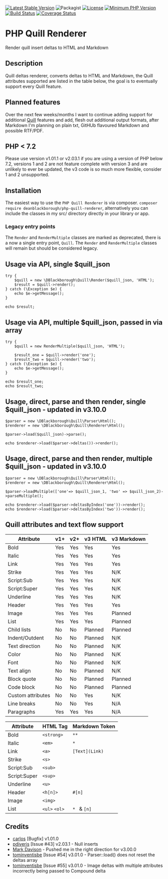 [![Latest Stable Version](https://img.shields.io/packagist/v/deanblackborough/php-quill-renderer.svg?style=flat-square)](https://packagist.org/packages/deanblackborough/php-quill-renderer)
![Packagist](https://img.shields.io/packagist/dt/deanblackborough/php-quill-renderer.svg)
[![License](https://img.shields.io/badge/license-MIT-blue.svg)](https://github.com/deanblackborough/php-quill-renderer/blob/master/LICENSE)
[![Minimum PHP Version](https://img.shields.io/badge/php->=7.2-8892BF.svg)](https://php.net/)
[![Build Status](https://travis-ci.org/deanblackborough/php-quill-renderer.svg?branch=master)](https://travis-ci.org/deanblackborough/php-quill-renderer)
[![Coverage Status](https://coveralls.io/repos/github/deanblackborough/php-quill-renderer/badge.svg?branch=master)](https://coveralls.io/github/deanblackborough/php-quill-renderer?branch=master)

# PHP Quill Renderer

Render quill insert deltas to HTML and Markdown

## Description

Quill deltas renderer, converts deltas to HTML and Markdown, the Quill attributes 
supported are listed in the table below, the goal is to eventually support every Quill feature.

## Planned features

Over the next few weeks/months I want to continue adding support for additional 
[Quill](https://github.com/quilljs/quill) features and add, flesh out additional 
output formats, after Markdown I'm planning on plain txt, GitHUb flavoured Markdown 
and possible RTF/PDF. 

## PHP < 7.2

Please use version v1.01.1 or v2.03.1 if you are using a version of PHP below 7.2, 
versions 1 and 2 are not feature complete with version 3 and are unlikely to ever 
be updated, the v3 code is so much more flexible, consider 1 and 2 unsupported.

## Installation
 
The easiest way to use the `PHP Quill Renderer` is via composer. 
```composer require deanblackborough/php-quill-renderer```, 
alternatively you can include the classes in my src/ directory directly in 
your library or app.

### Legacy entry points

The `Render` and `RenderMultiple` classes are marked as deprecated, there is a 
now a single entry point, `Quill`. The `Render` and `RenderMultiple` classes 
will remain but should be considered legacy.
 
## Usage via API, single $quill_json
```
try {
    $quill = new \DBlackborough\Quill\Render($quill_json, 'HTML');
    $result = $quill->render();
} catch (\Exception $e) {
    echo $e->getMessage();
}

echo $result;
```

## Usage via API, multiple $quill_json, passed in via array

```
try {
    $quill = new RenderMultiple($quill_json, 'HTML');
    
    $result_one = $quill->render('one');
    $result_two = $quill->render('two');
} catch (\Exception $e) {
    echo $e->getMessage();
}

echo $result_one;
echo $result_two;
```

## Usage, direct, parse and then render, single $quill_json - updated in v3.10.0

```
$parser = new \DBlackborough\Quill\Parser\Html();
$renderer = new \DBlackborough\Quill\Renderer\Html();

$parser->load($quill_json)->parse();

echo $renderer->load($parser->deltas())->render();
```

## Usage, direct, parse and then render, multiple $quill_json - updated in v3.10.0

```
$parser = new \DBlackborough\Quill\Parser\Html();
$renderer = new \DBlackborough\Quill\Renderer\Html();

$parser->loadMultiple(['one'=> $quill_json_1, 'two' => $quill_json_2)->parseMultiple();

echo $renderer->load($parser->deltasByIndex('one'))->render();
echo $renderer->load($parser->deltasByIndex('two'))->render();
```

## Quill attributes and text flow support

Attribute | v1+ | v2+ | v3 HTML | v3 Markdown
--- | --- | --- | --- | ---
Bold | Yes | Yes | Yes | Yes
Italic | Yes | Yes | Yes | Yes
Link | Yes | Yes | Yes | Yes
Strike | Yes | Yes | Yes | N/K
Script:Sub | Yes | Yes | Yes | N/K
Script:Super | Yes | Yes | Yes | N/K
Underline | Yes | Yes | Yes | N/K
Header | Yes | Yes | Yes | Yes
Image | Yes | Yes | Yes | Planned
List | Yes | Yes | Yes | Planned
Child lists | No | No | Planned | Planned
Indent/Outdent | No| No | Planned | N/K
Text direction | No | No | Planned | N/K
Color | No | No | Planned | N/K
Font | No | No | Planned | N/K
Text align | No | No | Planned | N/K
Block quote | No | No | Planned | Planned
Code block | No | No | Planned | Planned
Custom attributes | No | No | Yes | N/K
Line breaks | No | No | Yes | N/A
Paragraphs | Yes | Yes | Yes | N/A

Attribute | HTML Tag | Markdown Token
--- | --- | ---
Bold | `<strong>` | `**`
Italic | `<em>` | `*`
Link | `<a>` | `[Text](Link)`
Strike | `<s>` |
Script:Sub | `<sub>` |
Script:Super | `<sup>` |
Underline | `<u>` |
Header | `<h[n]>` | `#[n]`
Image | `<img>` | 
List | `<ul>` `<ol>` | `* ` & `[n]`

## Credits

* [carlos](https://github.com/sald19) [Bugfix] v1.01.0
* [pdiveris](https://github.com/pdiveris) [Issue #43] v2.03.1 - Null inserts
* [Mark Davison](https://github.com/markdavison) - Pushed me in the right direction for v3.00.0
* [tominventisbe](https://github.com/tominventisbe) [Issue #54] v3.01.0 - Parser::load() does not reset the deltas array
* [tominventisbe](https://github.com/tominventisbe) [Issue #55] v3.01.0 - Image deltas with multiple attributes incorrectly being passed to Compound delta
